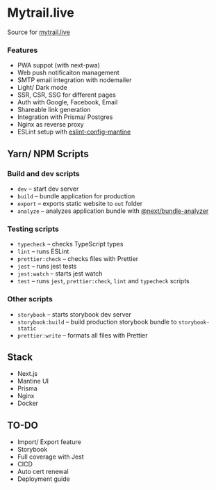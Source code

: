 # Mytrail.live

Source for [mytrail.live](https://mytrail.live)

### Features

- PWA suppot (with next-pwa)
- Web push notificaiton management
- SMTP email integration with nodemailer
- Light/ Dark mode
- SSR, CSR, SSG for different pages
- Auth with Google, Facebook, Email
- Shareable link generation
- Integration with Prisma/ Postgres
- Nginx as reverse proxy
- ESLint setup with [eslint-config-mantine](https://github.com/mantinedev/eslint-config-mantine)

## Yarn/ NPM Scripts

### Build and dev scripts

- `dev` – start dev server
- `build` – bundle application for production
- `export` – exports static website to `out` folder
- `analyze` – analyzes application bundle with [@next/bundle-analyzer](https://www.npmjs.com/package/@next/bundle-analyzer)

### Testing scripts

- `typecheck` – checks TypeScript types
- `lint` – runs ESLint
- `prettier:check` – checks files with Prettier
- `jest` – runs jest tests
- `jest:watch` – starts jest watch
- `test` – runs `jest`, `prettier:check`, `lint` and `typecheck` scripts

### Other scripts

- `storybook` – starts storybook dev server
- `storybook:build` – build production storybook bundle to `storybook-static`
- `prettier:write` – formats all files with Prettier

## Stack

- Next.js
- Mantine UI
- Prisma
- Nginx
- Docker

## TO-DO

- Import/ Export feature
- Storybook
- Full coverage with Jest
- CICD
- Auto cert renewal
- Deployment guide
